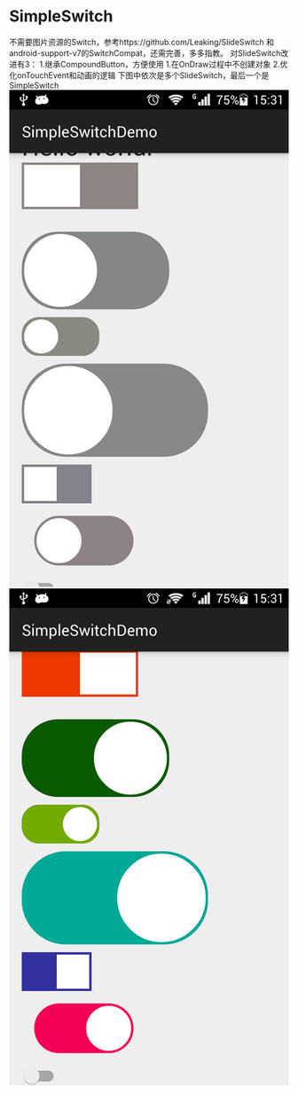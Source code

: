 # SimpleSwitch
不需要图片资源的Switch，参考https://github.com/Leaking/SlideSwitch 和android-support-v7的SwitchCompat，还需完善，多多指教。
对SlideSwitch改进有3：
1.继承CompoundButton，方便使用
1.在OnDraw过程中不创建对象
2.优化onTouchEvent和动画的逻辑
下图中依次是多个SlideSwitch，最后一个是SimpleSwitch
![image](https://github.com/lr0775/SimpleSwitch/blob/master/img1.png)
![image](https://github.com/lr0775/SimpleSwitch/blob/master/img2.png)
